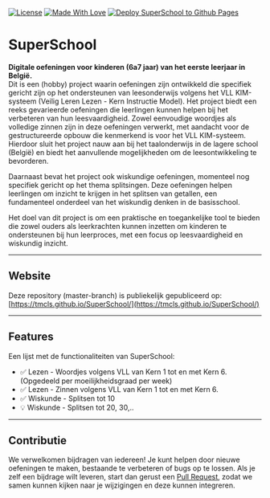 [![License](https://img.shields.io/github/license/tmcls/SuperSchool)](https://github.com/tmcls/SuperSchool)
[![Made With Love](https://img.shields.io/badge/Made%20With-Love-orange.svg)](https://github.com/tmcls/SuperSchool)
[![Deploy SuperSchool to Github Pages](https://github.com/tmcls/SuperSchool/actions/workflows/static.yml/badge.svg)](https://github.com/tmcls/SuperSchool/actions/workflows/static.yml)

# SuperSchool

**Digitale oefeningen voor kinderen (6a7 jaar) van het eerste leerjaar in België.**  
Dit is een (hobby) project waarin oefeningen zijn ontwikkeld die specifiek gericht zijn op het ondersteunen van leesonderwijs volgens het VLL KIM-systeem (Veilig Leren Lezen - Kern Instructie Model). Het project biedt een reeks gevarieerde oefeningen die leerlingen kunnen helpen bij het verbeteren van hun leesvaardigheid. Zowel eenvoudige woordjes als volledige zinnen zijn in deze oefeningen verwerkt, met aandacht voor de gestructureerde opbouw die kenmerkend is voor het VLL KIM-systeem. Hierdoor sluit het project nauw aan bij het taalonderwijs in de lagere school (België) en biedt het aanvullende mogelijkheden om de leesontwikkeling te bevorderen.

Daarnaast bevat het project ook wiskundige oefeningen, momenteel nog specifiek gericht op het thema splitsingen. Deze oefeningen helpen leerlingen om inzicht te krijgen in het splitsen van getallen, een fundamenteel onderdeel van het wiskundig denken in de basisschool. 

Het doel van dit project is om een praktische en toegankelijke tool te bieden die zowel ouders als leerkrachten kunnen inzetten om kinderen te ondersteunen bij hun leerproces, met een focus op leesvaardigheid en wiskundig inzicht.

---

## Website

Deze repository (master-branch) is publiekelijk gepubliceerd op: [https://tmcls.github.io/SuperSchool/](https://tmcls.github.io/SuperSchool/)

---

## Features

Een lijst met de functionaliteiten van SuperSchool:

- ✅ Lezen - Woordjes volgens VLL van Kern 1 tot en met Kern 6. (Opgedeeld per moeilijkheidsgraad per week)
- ✅ Lezen - Zinnen volgens VLL van Kern 1 tot en met Kern 6.
- ✅ Wiskunde - Splitsen tot 10
- 💡 Wiskunde - Splitsen tot 20, 30,..

---

## Contributie

We verwelkomen bijdragen van iedereen! Je kunt helpen door nieuwe oefeningen te maken, bestaande te verbeteren of bugs op te lossen. Als je zelf een bijdrage wilt leveren, start dan gerust een [Pull Request](CONTRIBUTING.md), zodat we samen kunnen kijken naar je wijzigingen en deze kunnen integreren.
